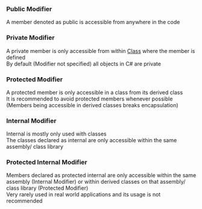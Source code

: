 ### Public Modifier

A member denoted as public is accessible from anywhere in the code

### Private Modifier

A private member is only accessible from within [Class](CSharp%20Classes.md) where the member is defined  
By default (Modifier not specified) all objects in C# are private

### Protected Modifier

A protected member is only accessible in a class from its derived class  
It is recommended to avoid protected members whenever possible (Members being accessible in derived classes breaks encapsulation)

### Internal Modifier

Internal is mostly only used with classes  
The classes declared as internal are only accessible within the same assembly/ class library

### Protected Internal Modifier

Members declared as protected internal are only accessible within the same assembly (Internal Modifier) or within derived classes on that assembly/ class library (Protected Modifier)  
Very rarely used in real world applications and its usage is not recommended
